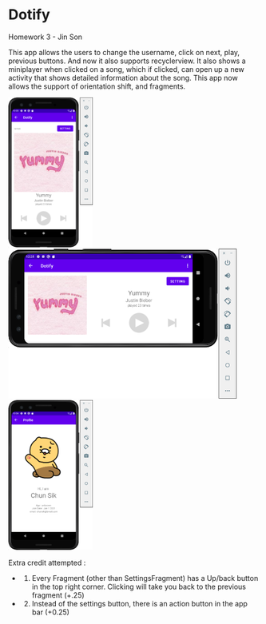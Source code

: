 # Dotify

Homework 3 - Jin Son

This app allows the users to change the username, click on next, play, previous buttons.
And now it also supports recyclerview. It also shows a miniplayer when clicked on a song, which if clicked, 
can open up a new activity that shows detailed information about the song. 
This app now allows the support of orientation shift, and fragments. 

<img src="/songPlayer.png" alt="Screenshot of the app v3" height="300" />
<img src="/songPlayerLandscape.png" alt="Screenshot of the app v3" height="300" />
<img src="/fragmentProfile.png" alt="Screenshot of the app v3" height="300" />

Extra credit attempted : 
- 1. Every Fragment (other than SettingsFragment) has a Up/back button in the top right corner. Clicking
     will take you back to the previous fragment (+.25)
     
- 2. Instead of the settings button, there is an action button in the app bar (+0.25)
